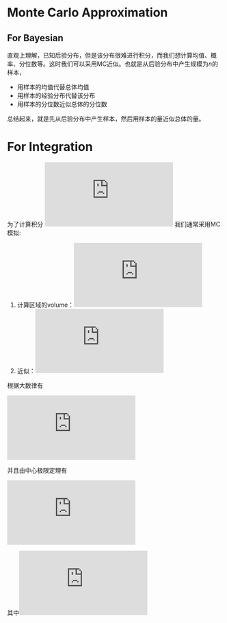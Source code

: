 # Monte Carlo Approximation

## For Bayesian

直观上理解，已知后验分布，但是该分布很难进行积分，而我们想计算均值、概率、分位数等。这时我们可以采用MC近似。也就是从后验分布中产生规模为$n$的样本，

- 用样本的均值代替总体均值
- 用样本的经验分布代替该分布
- 用样本的分位数近似总体的分位数

总结起来，就是先从后验分布中产生样本，然后用样本的量近似总体的量。

# For Integration

为了计算积分
![](https://latex.codecogs.com/gif.latex?I%20%3D%20%5Cint%20_D%20g%28%5Cmathbf%20x%29d%5Cmathbf%20x)
我们通常采用MC模拟:

1. 计算区域的volume：![](https://latex.codecogs.com/gif.latex?V%20%3D%20%5Cint_D%20d%5Cmathbf%20x)
2. 近似：![](https://latex.codecogs.com/gif.latex?%5Chat%20I_m%3DV%5Cfrac%7B1%7D%7Bm%7D%5Csum%5Climits_%7Bi%3D1%7D%5Emg%28%5Cmathbf%20x%5E%7B%28m%29%7D%29)

根据大数律有

![](https://latex.codecogs.com/gif.latex?%5Clim_%7Bm%5Crightarrow%20%5Cinfty%7D%20%5Chat%20I_m%3DI)

并且由中心极限定理有

![](https://latex.codecogs.com/gif.latex?%5Cfrac%7B1%7D%7BV%7D%7B%7D%5Csqrt%7Bm%7D%28%5Chat%20I_m-I%29%5Crightarrow%20N%280%2C%20%5Csigma%5E2%29)

其中![](https://latex.codecogs.com/gif.latex?%5Csigma%5E2%3Dvar%28g%28%5Cmathbf%20x%29%29)
